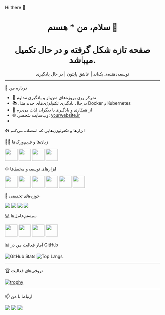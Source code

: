 Hi there 👋


<h1 align="center">سلام، من * هستم 👋</h1>
<h1 align="center">صفحه تازه شکل گرفته و در حال تکمیل میباشد.</h1>

<p align="center">
  توسعه‌دهنده‌ی بک‌اند | عاشق پایتون | در حال یادگیری 
</p>

---

🧠 درباره من

- 🎯 تمرکز روی پروژه‌های متن‌باز و یادگیری مداوم  
- 📚 در حال یادگیری تکنولوژی‌های جدید مثل Docker و Kubernetes  
- 💬 از همکاری و یادگیری با دیگران لذت می‌برم  
- 🌐 وب‌سایت شخصی: [yourwebsite.ir](https://yourwebsite.ir)
- 
🛠 ابزارها و تکنولوژی‌هایی که استفاده می‌کنم

👨‍💻 زبان‌ها و فریم‌ورک‌ها
<p align="left">
  <img src="https://cdn.jsdelivr.net/gh/devicons/devicon/icons/python/python-original.svg" width="40" />
  <img src="https://cdn.jsdelivr.net/gh/devicons/devicon/icons/csharp/csharp-original.svg" width="40" />
  <img src="https://cdn.jsdelivr.net/gh/devicons/devicon/icons/django/django-plain.svg" width="40" />
  <img src="https://cdn.jsdelivr.net/gh/devicons/devicon/icons/dot-net/dot-net-original.svg" width="40" />
</p>

⚙️ ابزارهای توسعه و محیط‌ها
<p align="left">
  <img src="https://cdn.jsdelivr.net/gh/devicons/devicon/icons/docker/docker-original.svg" width="40" />
  <img src="https://cdn.jsdelivr.net/gh/devicons/devicon/icons/nginx/nginx-original.svg" width="40" />
  <img src="https://cdn.jsdelivr.net/gh/devicons/devicon/icons/apache/apache-original.svg" width="40" />
  <img src="https://cdn.jsdelivr.net/gh/devicons/devicon/icons/pycharm/pycharm-original.svg" width="40" />
  <img src="https://cdn.jsdelivr.net/gh/devicons/devicon/icons/vscode/vscode-original.svg" width="40" />
  <img src="https://cdn.jsdelivr.net/gh/devicons/devicon/icons/visualstudio/visualstudio-plain.svg" width="40" />
</p>

🧠 حوزه‌های تحقیقی
<p align="left">
  <img src="https://img.shields.io/badge/NLP-%23ffa500?style=flat&logo=semantic-web&logoColor=white" />
  <img src="https://img.shields.io/badge/Image_Processing-%2300bfff?style=flat&logo=opencv&logoColor=white" />
  <img src="https://img.shields.io/badge/Speech-%23ff69b4?style=flat&logo=audacity&logoColor=white" />
  <img src="https://img.shields.io/badge/Recognition-%2300cc66?style=flat&logo=ai&logoColor=white" />
</p>

💻 سیستم‌عامل‌ها
<p align="left">
  <img src="https://cdn.jsdelivr.net/gh/devicons/devicon/icons/windows8/windows8-original.svg" width="40" />
  <img src="https://cdn.jsdelivr.net/gh/devicons/devicon/icons/linux/linux-original.svg" width="40" />
  <img src="https://cdn.jsdelivr.net/gh/devicons/devicon/icons/ubuntu/ubuntu-plain.svg" width="40" />
  <img src="https://cdn.jsdelivr.net/gh/devicons/devicon/icons/debian/debian-original.svg" width="40" />
</p>

📊 آمار فعالیت من در GitHub

![GitHub Stats](https://github-readme-stats.vercel.app/api?username=Always-Learningeek&show_icons=true&theme=tokyonight)
![Top Langs](https://github-readme-stats.vercel.app/api/top-langs/?username=Always-Learningeek&layout=compact&theme=tokyonight)

---

🏆 تروفی‌های فعالیت

[![trophy](https://github-profile-trophy.vercel.app/?username=Always-Learningeek&theme=darkhub&row=1&column=7)](https://github.com/ryo-ma/github-profile-trophy)

---

📫 ارتباط با من

<p align="left">
  <a href="mailto:youremail@example.com"><img src="https://img.shields.io/badge/Email-D14836?style=flat&logo=gmail&logoColor=white"/></a>
  <a href="https://linkedin.com/in/YourUsername"><img src="https://img.shields.io/badge/LinkedIn-0077B5?style=flat&logo=linkedin&logoColor=white"/></a>
  <a href="https://twitter.com/YourUsername"><img src="https://img.shields.io/badge/Twitter-1DA1F2?style=flat&logo=twitter&logoColor=white"/></a>
</p>
